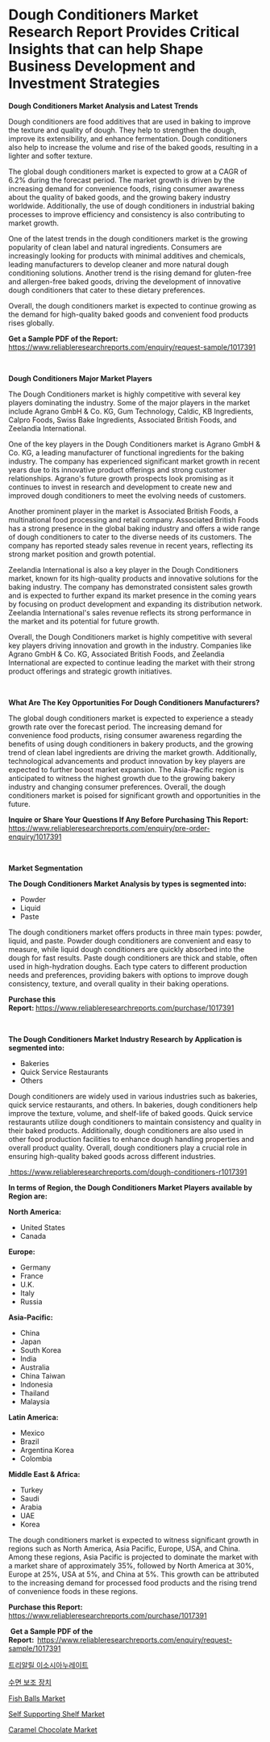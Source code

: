 <p><h1>Dough Conditioners Market Research Report Provides Critical Insights that can help Shape Business Development and Investment Strategies</h1></p><p><strong>Dough Conditioners Market Analysis and Latest Trends</strong></p>
<p><p>Dough conditioners are food additives that are used in baking to improve the texture and quality of dough. They help to strengthen the dough, improve its extensibility, and enhance fermentation. Dough conditioners also help to increase the volume and rise of the baked goods, resulting in a lighter and softer texture.</p><p>The global dough conditioners market is expected to grow at a CAGR of 6.2% during the forecast period. The market growth is driven by the increasing demand for convenience foods, rising consumer awareness about the quality of baked goods, and the growing bakery industry worldwide. Additionally, the use of dough conditioners in industrial baking processes to improve efficiency and consistency is also contributing to market growth.</p><p>One of the latest trends in the dough conditioners market is the growing popularity of clean label and natural ingredients. Consumers are increasingly looking for products with minimal additives and chemicals, leading manufacturers to develop cleaner and more natural dough conditioning solutions. Another trend is the rising demand for gluten-free and allergen-free baked goods, driving the development of innovative dough conditioners that cater to these dietary preferences.</p><p>Overall, the dough conditioners market is expected to continue growing as the demand for high-quality baked goods and convenient food products rises globally.</p></p>
<p><strong>Get a Sample PDF of the Report:&nbsp;</strong> <a href="https://www.reliableresearchreports.com/enquiry/request-sample/1017391">https://www.reliableresearchreports.com/enquiry/request-sample/1017391</a></p>
<p>&nbsp;</p>
<p><strong>Dough Conditioners Major Market Players</strong></p>
<p><p>The Dough Conditioners market is highly competitive with several key players dominating the industry. Some of the major players in the market include Agrano GmbH & Co. KG, Gum Technology, Caldic, KB Ingredients, Calpro Foods, Swiss Bake Ingredients, Associated British Foods, and Zeelandia International.</p><p>One of the key players in the Dough Conditioners market is Agrano GmbH & Co. KG, a leading manufacturer of functional ingredients for the baking industry. The company has experienced significant market growth in recent years due to its innovative product offerings and strong customer relationships. Agrano's future growth prospects look promising as it continues to invest in research and development to create new and improved dough conditioners to meet the evolving needs of customers.</p><p>Another prominent player in the market is Associated British Foods, a multinational food processing and retail company. Associated British Foods has a strong presence in the global baking industry and offers a wide range of dough conditioners to cater to the diverse needs of its customers. The company has reported steady sales revenue in recent years, reflecting its strong market position and growth potential.</p><p>Zeelandia International is also a key player in the Dough Conditioners market, known for its high-quality products and innovative solutions for the baking industry. The company has demonstrated consistent sales growth and is expected to further expand its market presence in the coming years by focusing on product development and expanding its distribution network. Zeelandia International's sales revenue reflects its strong performance in the market and its potential for future growth.</p><p>Overall, the Dough Conditioners market is highly competitive with several key players driving innovation and growth in the industry. Companies like Agrano GmbH & Co. KG, Associated British Foods, and Zeelandia International are expected to continue leading the market with their strong product offerings and strategic growth initiatives.</p></p>
<p>&nbsp;</p>
<p><strong>What Are The Key Opportunities For Dough Conditioners Manufacturers?</strong></p>
<p><p>The global dough conditioners market is expected to experience a steady growth rate over the forecast period. The increasing demand for convenience food products, rising consumer awareness regarding the benefits of using dough conditioners in bakery products, and the growing trend of clean label ingredients are driving the market growth. Additionally, technological advancements and product innovation by key players are expected to further boost market expansion. The Asia-Pacific region is anticipated to witness the highest growth due to the growing bakery industry and changing consumer preferences. Overall, the dough conditioners market is poised for significant growth and opportunities in the future.</p></p>
<p><strong>Inquire or Share Your Questions If Any Before Purchasing This Report:</strong> <a href="https://www.reliableresearchreports.com/enquiry/pre-order-enquiry/1017391">https://www.reliableresearchreports.com/enquiry/pre-order-enquiry/1017391</a></p>
<p>&nbsp;</p>
<p><strong>Market Segmentation</strong></p>
<p><strong>The Dough Conditioners Market Analysis by types is segmented into:</strong></p>
<p><ul><li>Powder</li><li>Liquid</li><li>Paste</li></ul></p>
<p><p>The dough conditioners market offers products in three main types: powder, liquid, and paste. Powder dough conditioners are convenient and easy to measure, while liquid dough conditioners are quickly absorbed into the dough for fast results. Paste dough conditioners are thick and stable, often used in high-hydration doughs. Each type caters to different production needs and preferences, providing bakers with options to improve dough consistency, texture, and overall quality in their baking operations.</p></p>
<p><strong>Purchase this Report:&nbsp;</strong><a href="https://www.reliableresearchreports.com/purchase/1017391">https://www.reliableresearchreports.com/purchase/1017391</a></p>
<p>&nbsp;</p>
<p><strong>The Dough Conditioners Market Industry Research by Application is segmented into:</strong></p>
<p><ul><li>Bakeries</li><li>Quick Service Restaurants</li><li>Others</li></ul></p>
<p><p>Dough conditioners are widely used in various industries such as bakeries, quick service restaurants, and others. In bakeries, dough conditioners help improve the texture, volume, and shelf-life of baked goods. Quick service restaurants utilize dough conditioners to maintain consistency and quality in their baked products. Additionally, dough conditioners are also used in other food production facilities to enhance dough handling properties and overall product quality. Overall, dough conditioners play a crucial role in ensuring high-quality baked goods across different industries.</p></p>
<p><a href="https://www.reliableresearchreports.com/dough-conditioners-r1017391">&nbsp;https://www.reliableresearchreports.com/dough-conditioners-r1017391</a></p>
<p><strong>In terms of Region, the Dough Conditioners Market Players available by Region are:</strong></p>
<p>
    <p> <strong> North America: </strong>
        <ul>
            <li>United States</li>
            <li>Canada</li>
        </ul>
        </p> 
    <p> <strong> Europe: </strong>
        <ul>
            <li>Germany</li>
            <li>France</li>
            <li>U.K.</li>
            <li>Italy</li>
            <li>Russia</li>
        </ul>
        </p> 
    <p> <strong> Asia-Pacific: </strong>
        <ul>
            <li>China</li>
            <li>Japan</li>
            <li>South Korea</li>
            <li>India</li>
            <li>Australia</li>
            <li>China Taiwan</li>
            <li>Indonesia</li>
            <li>Thailand</li>
            <li>Malaysia</li>
        </ul>
        </p> 
    <p> <strong> Latin America: </strong>
        <ul>
            <li>Mexico</li>
            <li>Brazil</li>
            <li>Argentina Korea</li>
            <li>Colombia</li>
        </ul>
        </p> 
    <p> <strong> Middle East & Africa: </strong>
        <ul>
            <li>Turkey</li>
            <li>Saudi</li>
            <li>Arabia</li>
            <li>UAE</li>
            <li>Korea</li>
        </ul>
    </p>
    </p>
<p><p>The dough conditioners market is expected to witness significant growth in regions such as North America, Asia Pacific, Europe, USA, and China. Among these regions, Asia Pacific is projected to dominate the market with a market share of approximately 35%, followed by North America at 30%, Europe at 25%, USA at 5%, and China at 5%. This growth can be attributed to the increasing demand for processed food products and the rising trend of convenience foods in these regions.</p></p>
<p><strong>Purchase this Report: </strong><a href="https://www.reliableresearchreports.com/purchase/1017391">https://www.reliableresearchreports.com/purchase/1017391</a></p>
<p>&nbsp;<strong>Get a Sample PDF of the Report:&nbsp;&nbsp;</strong><a href="https://www.reliableresearchreports.com/enquiry/request-sample/1017391">https://www.reliableresearchreports.com/enquiry/request-sample/1017391</a></p>
<p><strong></strong></p>
<p><p><a href="https://github.com/CliftonFisher9067/Market-Research-Report-List-1/blob/main/895391617369.md">트리알릴 이소시아누레이트</a></p><p><a href="https://github.com/fernandotryO5lson96765/Market-Research-Report-List-1/blob/main/426894117370.md">수면 보조 장치</a></p><p><a href="https://github.com/marloy8/Market-Research-Report-List-3/blob/main/fish-balls-market.md">Fish Balls Market</a></p><p><a href="https://issuu.com/reportprime-2/docs/self-supporting-shelf-market-size-2030.pptx">Self Supporting Shelf Market</a></p><p><a href="https://github.com/jj19131/Market-Research-Report-List-2/blob/main/caramel-chocolate-market.md">Caramel Chocolate Market</a></p></p>